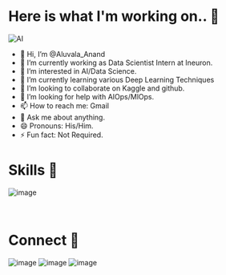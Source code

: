 # Here is what I'm working on.. 👋
![AI](https://user-images.githubusercontent.com/83868203/196038077-4ea037ea-4246-4303-8dc1-4515c96c767e.gif)

- 👋 Hi, I’m @Aluvala_Anand
- 🔭 I’m currently working as Data Scientist Intern at Ineuron.
- 👀 I’m interested in AI/Data Science.
- 🌱 I’m currently learning various Deep Learning Techniques
- 💞️ I’m looking to collaborate on Kaggle and github.
- 🤔 I’m looking for help with AIOps/MlOps.
- 📫 How to reach me: Gmail
- 💬 Ask me about anything.
- 😄 Pronouns: His/Him.
- ⚡ Fun fact: Not Required.


# Skills 🚀
![image](https://user-images.githubusercontent.com/83868203/196038222-ba9f6b6a-c858-4719-af87-f638a3f7d86e.png)

                                                     

# Connect 🤝
![image](https://user-images.githubusercontent.com/83868203/196038252-1324543d-152b-4ee5-a54c-d7c3de6988a6.png)  ![image](https://user-images.githubusercontent.com/83868203/196038267-ec28040a-d886-4ae6-964f-efa1c29fd038.png)   ![image](https://user-images.githubusercontent.com/83868203/196037861-d6c1ac1f-1a39-4da1-96aa-5f0d81c68ceb.png)

<!---
Anand-AppleX/Anand-AppleX is a ✨ special ✨ repository because its `README.md` (this file) appears on your GitHub profile.
You can click the Preview link to take a look at your changes.
--->

